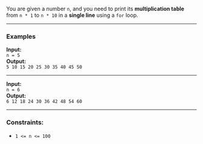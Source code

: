 You are given a number `n`, and you need to print its **multiplication table** from `n * 1` to `n * 10` in a **single line** using a `for` loop.

---

### Examples

**Input:**  
`n = 5`  
**Output:**  
`5 10 15 20 25 30 35 40 45 50`

---

**Input:**  
`n = 6`  
**Output:**  
`6 12 18 24 30 36 42 48 54 60`

---

### Constraints:
- `1 <= n <= 100`
